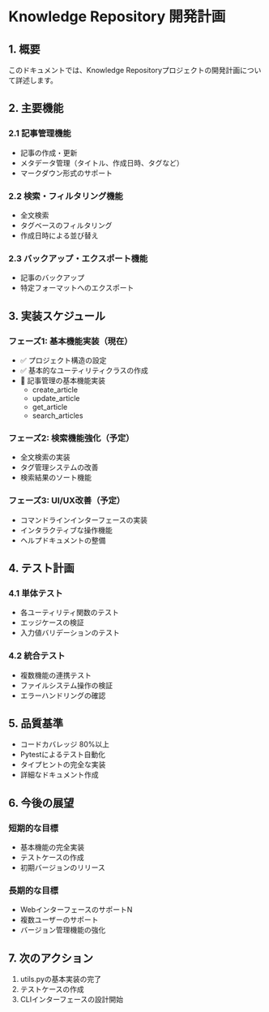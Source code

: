 # Knowledge Repository 開発計画

## 1. 概要
このドキュメントでは、Knowledge Repositoryプロジェクトの開発計画について詳述します。

## 2. 主要機能
### 2.1 記事管理機能
- 記事の作成・更新
- メタデータ管理（タイトル、作成日時、タグなど）
- マークダウン形式のサポート

### 2.2 検索・フィルタリング機能
- 全文検索
- タグベースのフィルタリング
- 作成日時による並び替え

### 2.3 バックアップ・エクスポート機能
- 記事のバックアップ
- 特定フォーマットへのエクスポート

## 3. 実装スケジュール
### フェーズ1: 基本機能実装（現在）
- ✅ プロジェクト構造の設定
- ✅ 基本的なユーティリティクラスの作成
- 🔄 記事管理の基本機能実装
  - create_article
  - update_article
  - get_article
  - search_articles

### フェーズ2: 検索機能強化（予定）
- 全文検索の実装
- タグ管理システムの改善
- 検索結果のソート機能

### フェーズ3: UI/UX改善（予定）
- コマンドラインインターフェースの実装
- インタラクティブな操作機能
- ヘルプドキュメントの整備

## 4. テスト計画
### 4.1 単体テスト
- 各ユーティリティ関数のテスト
- エッジケースの検証
- 入力値バリデーションのテスト

### 4.2 統合テスト
- 複数機能の連携テスト
- ファイルシステム操作の検証
- エラーハンドリングの確認

## 5. 品質基準
- コードカバレッジ 80%以上
- Pytestによるテスト自動化
- タイプヒントの完全な実装
- 詳細なドキュメント作成

## 6. 今後の展望
### 短期的な目標
- 基本機能の完全実装
- テストケースの作成
- 初期バージョンのリリース

### 長期的な目標
- WebインターフェースのサポートN
- 複数ユーザーのサポート
- バージョン管理機能の強化

## 7. 次のアクション
1. utils.pyの基本実装の完了
2. テストケースの作成
3. CLIインターフェースの設計開始
